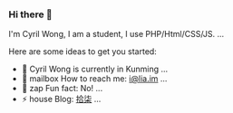 ### Hi there 👋

I'm Cyril Wong, I am a student, I use PHP/Html/CSS/JS. ...

Here are some ideas to get you started:

- 🌱 Cyril Wong is currently in Kunming ...
- 💬 mailbox How to reach me: i@lia.im ...
- 👯 zap Fun fact: No! ...
- ⚡ house Blog: [拾柒](https://lia.im) ...

<!--
**ikym/ikym** is a ✨ _special_ ✨ repository because its `README.md` (this file) appears on your GitHub profile.
-->

